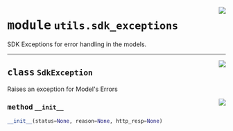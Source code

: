 <!-- markdownlint-disable -->

<a href="https://github.com/pinterest/pinterest-python-sdk/blob/main/docs/pinterest/pinterest/utils/sdk_exceptions.py#L0"><img align="right" style="float:right;" src="https://img.shields.io/badge/-source-cccccc?style=flat-square"></a>

# <kbd>module</kbd> `utils.sdk_exceptions`
SDK Exceptions for error handling in the models. 



---

<a href="https://github.com/pinterest/pinterest-python-sdk/blob/main/docs/pinterest/pinterest/utils/sdk_exceptions.py#L5"><img align="right" style="float:right;" src="https://img.shields.io/badge/-source-cccccc?style=flat-square"></a>

## <kbd>class</kbd> `SdkException`
Raises an exception for Model's Errors 

<a href="https://github.com/pinterest/pinterest-python-sdk/blob/main/docs/pinterest/pinterest/utils/sdk_exceptions.py#L7"><img align="right" style="float:right;" src="https://img.shields.io/badge/-source-cccccc?style=flat-square"></a>

### <kbd>method</kbd> `__init__`

```python
__init__(status=None, reason=None, http_resp=None)
```









